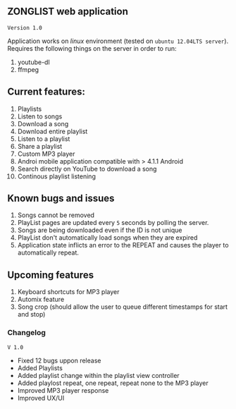 ## ZONGLIST web application

`Version 1.0`

Application works on _linux_ environment (tested on `ubuntu 12.04LTS server`). Requires the following things on the server in order to run:

1. youtube-dl
2. ffmpeg



## Current features:

1. Playlists
2. Listen to songs
3. Download a song
4. Download entire playlist
5. Listen to a playlist
6. Share a playlist
7. Custom MP3 player
8. Androi mobile application compatible with > 4.1.1 Android
9. Search directly on YouTube to download a song
10. Continous playlist listening


## Known bugs and issues

1. Songs cannot be removed
2. PlayList pages are updated every `5` seconds by polling the server.
3. Songs are being downloaded even if the ID is not unique
4. PlayList don't automatically load songs when they are expired
5. Application state inflicts an error to the REPEAT and causes the player to automatically repeat.

## Upcoming features

1. Keyboard shortcuts for MP3 player
2. Automix feature
3. Song crop (should allow the user to queue different timestamps for start and stop)


### Changelog
`V 1.0`

* Fixed 12 bugs uppon release
* Added Playlists
* Added playlist change within the playlist view controller
* Added playlost repeat, one repeat, repeat none to the MP3 player
* Improved MP3 player response 
* Improved UX/UI
